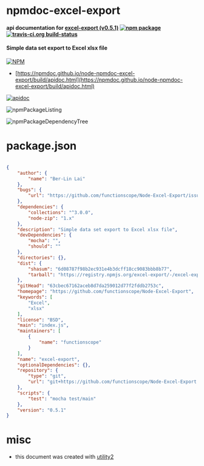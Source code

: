 # npmdoc-excel-export

#### api documentation for  [excel-export (v0.5.1)](https://github.com/functionscope/Node-Excel-Export)  [![npm package](https://img.shields.io/npm/v/npmdoc-excel-export.svg?style=flat-square)](https://www.npmjs.org/package/npmdoc-excel-export) [![travis-ci.org build-status](https://api.travis-ci.org/npmdoc/node-npmdoc-excel-export.svg)](https://travis-ci.org/npmdoc/node-npmdoc-excel-export)

#### Simple data set export to Excel xlsx file

[![NPM](https://nodei.co/npm/excel-export.png?downloads=true&downloadRank=true&stars=true)](https://www.npmjs.com/package/excel-export)

- [https://npmdoc.github.io/node-npmdoc-excel-export/build/apidoc.html](https://npmdoc.github.io/node-npmdoc-excel-export/build/apidoc.html)

[![apidoc](https://npmdoc.github.io/node-npmdoc-excel-export/build/screenCapture.buildCi.browser.%252Ftmp%252Fbuild%252Fapidoc.html.png)](https://npmdoc.github.io/node-npmdoc-excel-export/build/apidoc.html)

![npmPackageListing](https://npmdoc.github.io/node-npmdoc-excel-export/build/screenCapture.npmPackageListing.svg)

![npmPackageDependencyTree](https://npmdoc.github.io/node-npmdoc-excel-export/build/screenCapture.npmPackageDependencyTree.svg)



# package.json

```json

{
    "author": {
        "name": "Ber-Lin Lai"
    },
    "bugs": {
        "url": "https://github.com/functionscope/Node-Excel-Export/issues"
    },
    "dependencies": {
        "collections": "^3.0.0",
        "node-zip": "1.x"
    },
    "description": "Simple data set export to Excel xlsx file",
    "devDependencies": {
        "mocha": "",
        "should": ""
    },
    "directories": {},
    "dist": {
        "shasum": "6d08787f98b2ec931e4b3dcff18cc9083bbb8b77",
        "tarball": "https://registry.npmjs.org/excel-export/-/excel-export-0.5.1.tgz"
    },
    "gitHead": "63cbec67162aceb8d7da259012d77f2fddb2753c",
    "homepage": "https://github.com/functionscope/Node-Excel-Export",
    "keywords": [
        "Excel",
        "xlsx"
    ],
    "license": "BSD",
    "main": "index.js",
    "maintainers": [
        {
            "name": "functionscope"
        }
    ],
    "name": "excel-export",
    "optionalDependencies": {},
    "repository": {
        "type": "git",
        "url": "git+https://github.com/functionscope/Node-Excel-Export.git"
    },
    "scripts": {
        "test": "mocha test/main"
    },
    "version": "0.5.1"
}
```



# misc
- this document was created with [utility2](https://github.com/kaizhu256/node-utility2)
